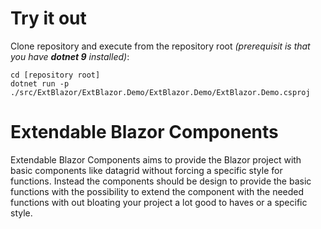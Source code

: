 # Try it out
Clone repository and execute from  the repository root *(prerequisit is that you have **dotnet 9** installed)*:
```
cd [repository root]
dotnet run -p ./src/ExtBlazor/ExtBlazor.Demo/ExtBlazor.Demo/ExtBlazor.Demo.csproj
```

# Extendable Blazor Components
Extendable Blazor Components aims to provide the Blazor project with basic components like datagrid without forcing a specific style for functions. Instead the components should be design to provide the basic functions with the possibility to extend the component with the needed functions with out bloating your project a lot good to haves or a specific style.

